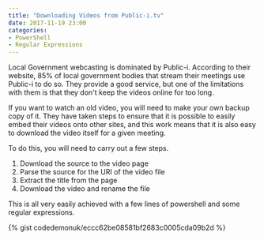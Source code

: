 ```yaml
---
title: "Downloading Videos from Public-i.tv"
date: 2017-11-19 23:00
categories:
- PowerShell
- Regular Expressions
---
```


Local Government webcasting is dominated by Public-i.
According to their website, 85% of local government bodies that stream their meetings use Public-i to do so.
They provide a good service, but one of the limitations with them is that they don't keep the videos online for too long.

If you want to watch an old video, you will need to make your own backup copy of it.
They have taken steps to ensure that it is possible to easily embed their videos onto other sites, and this work means that it is also easy to download the video itself for a given meeting.

<!--more-->

To do this, you will need to carry out a few steps.

1. Download the source to the video page
1. Parse the source for the URI of the video file
1. Extract the title from the page
1. Download the video and rename the file

This is all very easily achieved with a few lines of powershell and some regular expressions.

{% gist codedemonuk/eccc62be08581bf2683c0005cda09b2d %}
